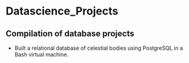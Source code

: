 # Datascience_Projects
## Compilation of database projects
* Built a relational database of celestial bodies using PostgreSQL in a Bash virtual machine.
